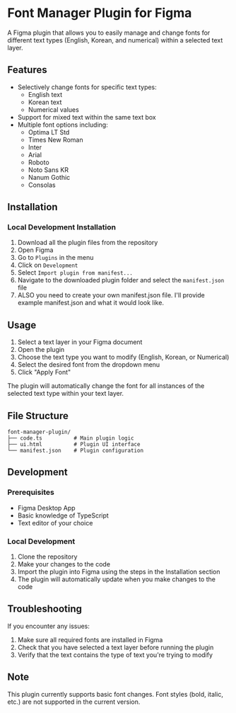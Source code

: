# Font Manager Plugin for Figma

A Figma plugin that allows you to easily manage and change fonts for different text types (English, Korean, and numerical) within a selected text layer.

## Features

- Selectively change fonts for specific text types:
  - English text
  - Korean text
  - Numerical values
- Support for mixed text within the same text box
- Multiple font options including:
  - Optima LT Std
  - Times New Roman
  - Inter
  - Arial
  - Roboto
  - Noto Sans KR
  - Nanum Gothic
  - Consolas

## Installation

### Local Development Installation
1. Download all the plugin files from the repository
2. Open Figma
3. Go to `Plugins` in the menu
4. Click on `Development`
5. Select `Import plugin from manifest...`
6. Navigate to the downloaded plugin folder and select the `manifest.json` file
7. ALSO you need to create your own manifest.json file. I'll provide example manifest.json and what it would look like.

## Usage

1. Select a text layer in your Figma document
2. Open the plugin
3. Choose the text type you want to modify (English, Korean, or Numerical)
4. Select the desired font from the dropdown menu
5. Click "Apply Font"

The plugin will automatically change the font for all instances of the selected text type within your text layer.

## File Structure

```
font-manager-plugin/
├── code.ts          # Main plugin logic
├── ui.html          # Plugin UI interface
└── manifest.json    # Plugin configuration
```

## Development

### Prerequisites
- Figma Desktop App
- Basic knowledge of TypeScript
- Text editor of your choice

### Local Development
1. Clone the repository
2. Make your changes to the code
3. Import the plugin into Figma using the steps in the Installation section
4. The plugin will automatically update when you make changes to the code

## Troubleshooting

If you encounter any issues:
1. Make sure all required fonts are installed in Figma
2. Check that you have selected a text layer before running the plugin
3. Verify that the text contains the type of text you're trying to modify

## Note

This plugin currently supports basic font changes. Font styles (bold, italic, etc.) are not supported in the current version.